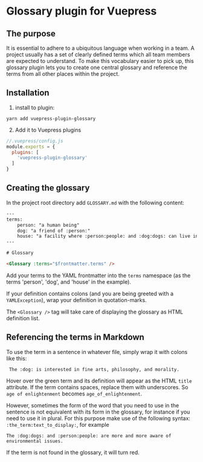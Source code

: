 # Glossary plugin for Vuepress

## The purpose

It is essential to adhere to a ubiquitous language when working in a team. A project usually has a set of clearly defined terms which all team members are expected to understand. To make this vocabulary easier to pick up, this glossary plugin lets you to create one central glossary and reference the terms from all other places within the project.

## Installation

1. install to plugin:

```
yarn add vuepress-plugin-glossary
```

2. Add it to Vuepress plugins

```js
//.vuepress/config.js
module.exports = {
  plugins: [
    'vuepress-plugin-glossary'
  ]
}
```

## Creating the glossary

In the project root directory add `GLOSSARY.md` with the following content:

```html
---
terms:
    person: "a human being"
    dog: "a friend of :person:"
    house: "a facility where :person:people: and :dog:dogs: can live in"
---

# Glossary

<Glossary :terms="$frontmatter.terms" />
```

Add your terms to the YAML frontmatter into the `terms` namespace (as the terms 'person', 'dog', and 'house' in the example).

If your definition contains colons (and you are being greeted with a `YAMLException`), wrap your definition in quotation-marks.

The `<Glossary />` tag will take care of displaying the glossary as HTML definition list.

## Referencing the terms in Markdown

To use the term in a sentence in whatever file, simply wrap it with colons like this:

```
 The :dog: is interested in fine arts, philosophy, and morality.
```

Hover over the green term and its definition will appear as the HTML `title` attribute. If the term contains spaces, replace them with underscores. So `age of enlightenment` becomes `age_of_enlightenment`.

However, sometimes the form of the word that you need to use in the sentence is not equivalent with its form in the glossary, for instance if you need to use it in plural. For this purpose make use of the following syntax: `:the_term:text_to_display:`, for example

```
The :dog:dogs: and :person:people: are more and more aware of environmental issues.
```

If the term is not found in the glossary, it will turn red.
